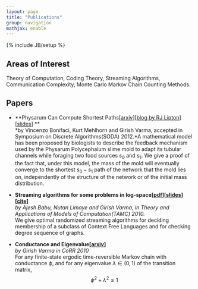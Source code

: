 ```yaml
---
layout: page
title: "Publications"
group: navigation
mathjax: enable
---
```

{% include JB/setup %}

## Areas of Interest

Theory of Computation, Coding Theory, Streaming Algorithms, Communication Complexity, Monte Carlo Markov Chain Counting Methods.

## Papers

- **Physarum Can Compute Shortest Paths\[[arxiv](http://arxiv.org/abs/1106.0423v2)\]\[[blog by RJ Lipton](http://rjlipton.wordpress.com/2012/01/17/its-still-the-slime-mold-story/)\] \[[slides](http://www.mpi-inf.mpg.de/~bonifaci/pub/physarum-soda-talk.pdf)\]
**  
*by Vincenzo Bonifaci, Kurt Mehlhorn and Girish Varma, accepted in Symposium on Discrete Algorithms(SODA) 2012.*A mathematical model has been proposed by biologists to describe the feedback mechanism used by the Physarum Polycephalum slime mold to adapt its tubular channels while foraging two food sources $s_0$  and $s_1$. We give a proof of the fact that, under this model, the mass of the mold will eventually converge to the shortest $s_0 - s_1$ path of the network that the mold lies on, independently of the structure of the network or of the initial mass distribution.

- **Streaming algorithms for some problems in log-space\[[pdf](http://www.tcs.tifr.res.in/~nutan/dlin-tamc.pdf)\]\[[slides](http://db.tt/rA4AsTt)\]\[[cite](http://www.springerlink.com/content/x157442437135m45/export-citation/)\]**  
*by Ajesh Babu, Nutan Limaye and Girish Varma, in Theory and Applications of Models of Computation(TAMC) 2010.*  
We give optimal randomized streaming algorithms for deciding membership of a subclass of Context Free Languages and for checking degree sequence of graphs.

- **Conductance and Eigenvalue\[[arxiv](http://arxiv.org/abs/1009.1756)\]**  
*by Girish Varma in CoRR 2010*  
For any finite-state ergodic time-reversible Markov chain with conductance $\phi$, and for any eigenvalue $\lambda \in (0,1)$ of the transition matrix,
$$ \phi^2 + \lambda^2 \leq 1 $$
			


